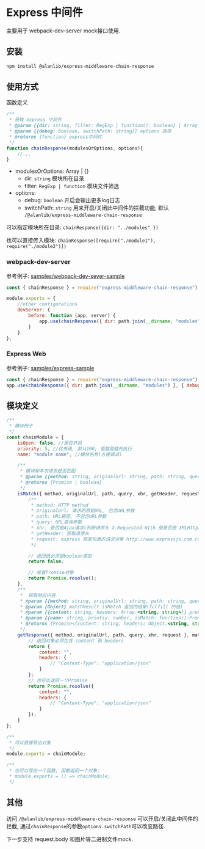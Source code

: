 # Express 中间件

主要用于 webpack-dev-server mock接口使用.

## 安装

```bash
npm install @alanlib/express-middleware-chain-response
```

## 使用方式

函数定义

```javascript
/**
 * 获取 express 中间件
 * @param {{dir: string, filter: RegExp | function(): boolean} | Array.<{isOpen: boolean, isMatch: function(): Promise<boolean> getResponse: function(): Promise}>} modulesOrOptions 模块(可以是已经加载好的模块数组, 也可以指定模块路径)
 * @param {{debug: boolean, switchPath: string}} options 选项
 * @returns {function} express中间件
 */
function chainResponse(modulesOrOptions, options){
    //...
}
```

* modulesOrOptions: Array | {}
    * dir: `string` 模块所在目录
    * filter: `RegExp | function` 模块文件筛选
* options: 
    * debug: `boolean` 开启会输出更多log日志
    * switchPath: `string` 用来开启/关闭此中间件的拦截功能, 默认 `/@alanlib/express-middleware-chain-response`

可以指定模块所在目录: `chainResponse({dir: "../modules" })`

也可以直接传入模块: `chainResponse([require("./module1"), require("./module2")])`

### webpack-dev-server

参考例子: [samples/webpack-dev-sever-sample](./samples/webpack-dev-sever-sample)

```javascript
const { chainResponse } = require("express-middleware-chain-response");

module.exports = {
    //other configurations
    devServer: {
        before: function (app, server) {
            app.use(chainResponse({ dir: path.join(__dirname, "modules") }, { debug: true }));
        }
    }
};
```

### Express Web

参考例子: [samples/express-sample](./samples/express-sample)

```javascript
const { chainResponse } = require("express-middleware-chain-response");
app.use(chainResponse({ dir: path.join(__dirname, "modules") }, { debug: true }));
```

## 模块定义

```javascript
/**
 * 模块例子
 */
const chainModule = {
    isOpen: false, //是否开启
    priority: 5, //优先级, 默认100, 值越高越先执行
    name: "module name", //模块名称(方便调试)

    /**
     * 模块和本次请求是否匹配
     * @param {{method: string, originalUrl: string, path: string, query: string, xhr: boolean, getHeader: function(string): string request: Object}} param0 请求信息
     * @returns {Promise | boolean}
     */
    isMatch({ method, originalUrl, path, query, xhr, getHeader, request }) {
        /**
         * method: HTTP method
         * originalUrl: 请求的原始URL, 包含URL参数
         * path: URL路径, 不包含URL参数
         * query: URL查询参数
         * xhr: 是否是Ajax请求(判断请求头 X-Requested-With 值是否是 XMLHttpRequest) 
         * getHeader: 获取请求头
         * request: express 框架包裹的请求对象 http://www.expressjs.com.cn/4x/api.html#req
         */

        // 返回值必须是boolean类型
        return false; 

        // 或者Promise对象
        return Promise.resolve();
    },
    /**
     *  获取响应内容
     * @param {{method: string, originalUrl: string, path: string, query: string, xhr: boolean, request: Object}} param0 请求信息
     * @param {Object} matchResult isMatch 返回的结果(fulfill 的值)
     * @param {{content: string, headers: Array.<string, string>}} prevResponse 上一个模块的 getResponse 返回返回值
     * @param {{name: string, priotiy: number, isMatch: function():Promise, getResponse: function():Promise}} handledModules 已处理模块堆栈
     * @returns {Promise<{content: string, headers: Object.<string, string>}>} 
     */
    getResponse({ method, originalUrl, path, query, xhr, request }, matchResult, prevResponse, handledModules) {
        // 返回对象必须包含 content 和 headers 
        return {
            content: "",
            headers: {
                // "Content-Type": "application/json"
            }
        };
        // 也可以返回一个Promise
        return Promise.resolve({
            content: "",
            headers: {
                // "Content-Type": "application/json"
            }
        });
    }
};

/**
 * 可以直接导出对象
 */
module.exports = chainModule;

/**
 * 也可以导出一个函数, 函数返回一个对象:
 * module.exports = () => chainModule;
 */
```



## 其他

访问 `/@alanlib/express-middleware-chain-response` 可以开启/关闭此中间件的拦截, 通过`chainResponse`的参数`options.switchPath`可以改变路径.

下一步支持 request.body 和图片等二进制文件mock.